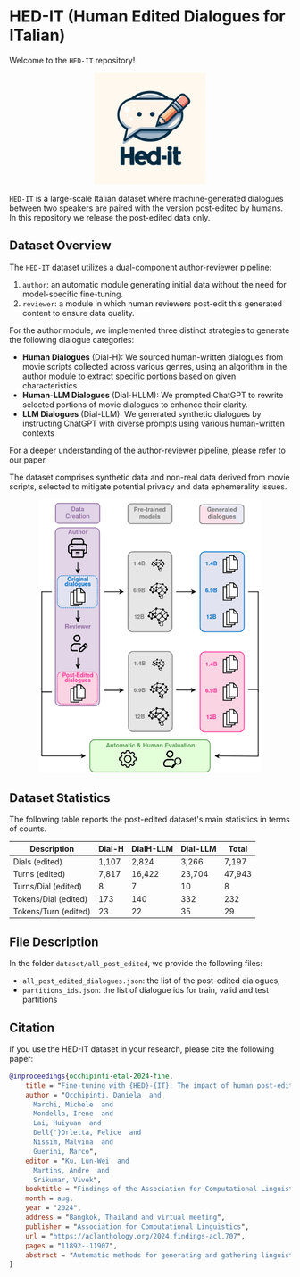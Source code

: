 # HED-IT (Human Edited Dialogues for ITalian)

Welcome to the `HED-IT` repository! 

<p align="center">
  <img src="img/hedit-logo.jpg" width="200" alt="hedit-logo">
</p>



`HED-IT` is a large-scale Italian dataset where machine-generated dialogues between two speakers are paired with the version post-edited by humans. 
In this repository we release the post-edited data only.

## Dataset Overview

The `HED-IT` dataset utilizes a dual-component author-reviewer pipeline:
1. `author`: an automatic module generating initial data without the need for model-specific fine-tuning.
2. `reviewer`: a module in which human reviewers post-edit this generated content to ensure data quality.

For the author module, we implemented three distinct strategies to generate the following dialogue categories:
- **Human Dialogues** (Dial-H): We sourced human-written dialogues from movie scripts collected across various genres, using an algorithm in the author module to extract specific portions based on given characteristics.
- **Human-LLM Dialogues** (Dial-HLLM): We prompted ChatGPT to rewrite selected portions of movie dialogues to enhance their clarity.
- **LLM Dialogues** (Dial-LLM): We generated synthetic dialogues by instructing ChatGPT with diverse prompts using various human-written contexts

For a deeper understanding of the author-reviewer pipeline, please refer to our paper.

The dataset comprises synthetic data and non-real data derived from movie scripts, selected to mitigate potential privacy and data ephemerality issues.

<p align="center">
  <img src="img/pipeline_scheme_v1.4.2beta.png" width="400" alt="Workflow Picture">
</p>

## Dataset Statistics

The following table reports the post-edited dataset's main statistics in terms of counts.

| Description | Dial-H | DialH-LLM | Dial-LLM | Total |
|-------------|--------|-----------|----------|-------|
| Dials (edited) | 1,107  | 2,824     | 3,266    | 7,197 |
| Turns (edited) | 7,817  | 16,422    | 23,704   | 47,943 |
| Turns/Dial (edited) | 8      | 7         | 10       | 8 |
| Tokens/Dial (edited) | 173    | 140       | 332      | 232 |
| Tokens/Turn (edited) | 23     | 22        | 35       | 29 |

## File Description

In the folder `dataset/all_post_edited`, we provide the following files:
+ `all_post_edited_dialogues.json`: the list of the post-edited dialogues,
+ `partitions_ids.json`: the list of dialogue ids for train, valid and test partitions

## Citation 

If you use the HED-IT dataset in your research, please cite the following paper:

```bibtex
@inproceedings{occhipinti-etal-2024-fine,
    title = "Fine-tuning with {HED}-{IT}: The impact of human post-editing for dialogical language models",
    author = "Occhipinti, Daniela  and
      Marchi, Michele  and
      Mondella, Irene  and
      Lai, Huiyuan  and
      Dell{'}Orletta, Felice  and
      Nissim, Malvina  and
      Guerini, Marco",
    editor = "Ku, Lun-Wei  and
      Martins, Andre  and
      Srikumar, Vivek",
    booktitle = "Findings of the Association for Computational Linguistics ACL 2024",
    month = aug,
    year = "2024",
    address = "Bangkok, Thailand and virtual meeting",
    publisher = "Association for Computational Linguistics",
    url = "https://aclanthology.org/2024.findings-acl.707",
    pages = "11892--11907",
    abstract = "Automatic methods for generating and gathering linguistic data have proven effective for fine-tuning Language Models (LMs) in languages less resourced than English. Still, while there has been emphasis on data quantity, less attention has been given to its quality. In this work, we investigate the impact of human intervention on machine-generated data when fine-tuning dialogical models. In particular, we study (1) whether post-edited dialogues exhibit higher perceived quality compared to the originals that were automatically generated; (2) whether fine-tuning with post-edited dialogues results in noticeable differences in the generated outputs; and (3) whether post-edited dialogues influence the outcomes when considering the parameter size of the LMs. To this end we created HED-IT, a large-scale dataset where machine-generated dialogues are paired with the version post-edited by humans. Using both the edited and unedited portions of HED-IT, we fine-tuned three different sizes of an LM. Results from both human and automatic evaluation show that the different quality of training data is clearly perceived and it has an impact also on the models trained on such data. Additionally, our findings indicate that larger models are less sensitive to data quality, whereas this has a crucial impact on smaller models. These results enhance our comprehension of the impact of human intervention on training data in the development of high-quality LMs.",
}
```
